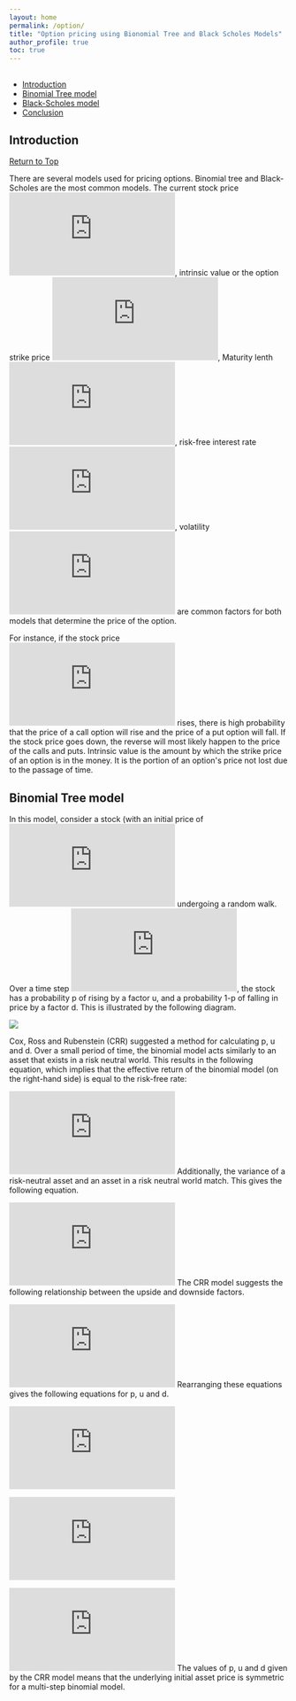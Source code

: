 ```yaml
---
layout: home
permalink: /option/
title: "Option pricing using Bionomial Tree and Black Scholes Models"
author_profile: true
toc: true
---
```

##  <a name="toc"/>
- [Introduction](#Introduction)
- [Binomial Tree model](#Binomial)
- [Black-Scholes model](#Black)
- [Conclusion](#Conclusion)

## Introduction <a name="Introduction"/> 
[Return to Top](#toc)

There are several models used for pricing options. Binomial tree and Black-Scholes are the most common models. The current stock price ![S](https://latex.codecogs.com/gif.latex?S), intrinsic value or the option strike price ![K](https://latex.codecogs.com/gif.latex?K), Maturity lenth ![T](https://latex.codecogs.com/gif.latex?T), risk-free interest rate ![r](https://latex.codecogs.com/gif.latex?r), volatility ![sigma](https://latex.codecogs.com/gif.latex?%5Csigma) are common factors for both models that determine the price of the option. 

For instance, if the stock price ![S](https://latex.codecogs.com/gif.latex?S) rises, there is high probability that the price of a call option will rise and the price of a put option will fall. If the stock price goes down, the reverse will most likely happen to the price of the calls and puts. Intrinsic value is the amount by which the strike price of an option is in the money. It is the portion of an option's price not lost due to the passage of time.


## Binomial Tree model <a name="Binomial"/>
In this model, consider a stock (with an initial price of ![S_0](https://latex.codecogs.com/gif.latex?S_0) undergoing a random walk. Over a time step ![delta_t](https://latex.codecogs.com/gif.latex?dt), the stock has a probability p of rising by a factor u, and a probability 1-p of  falling in price by a factor d. This is illustrated by the following diagram.

<img src="{{ site.url }}{{ site.baseurl }}/images/options/binomial.png"> 

Cox, Ross and Rubenstein (CRR) suggested a method for calculating p, u and d. Over a small period of time, the binomial model acts similarly to an asset that exists in a risk neutral world. This results in the following equation, which implies that the effective return of the binomial model (on the right-hand side) is equal to the risk-free rate:

![CRR](https://latex.codecogs.com/gif.latex?pu&plus;%281-p%29d%3De%5E%7Br%20dt%7D)
Additionally, the variance of a risk-neutral asset and an asset in a risk neutral world match. This gives the following equation.

![CRR2](https://latex.codecogs.com/gif.latex?pu%5E2&plus;%281-p%29d%5E2-e%5E%7B2rdt%7D%3D%5Csigma%5E2dt)
The CRR model suggests the following relationship between the upside and downside factors.

![CRR3](https://latex.codecogs.com/gif.latex?u%3D1/d)
Rearranging these equations gives the following equations for p, u and d.

![CRR4](https://latex.codecogs.com/gif.latex?p%3D%5Cfrac%7Be%5E%7Brdt%7D-d%7D%7Bu-d%7D)

![CRR5](https://latex.codecogs.com/gif.latex?u%3De%5E%7B%5Csigma%5Csqrt%20dt%7D)

![CRR6](https://latex.codecogs.com/gif.latex?d%3De%5E%7B-%5Csigma%5Csqrt%20dt%7D)
The values of p, u and d given by the CRR model means that the underlying initial asset price is symmetric for a multi-step binomial model.

``` Python



```